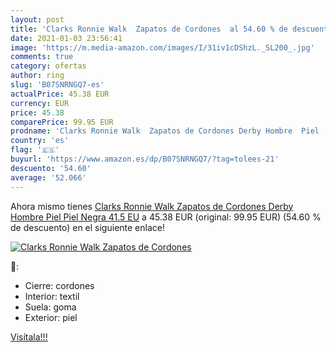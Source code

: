 ```yaml
---
layout: post
title: 'Clarks Ronnie Walk  Zapatos de Cordones  al 54.60 % de descuento'
date: 2021-01-03 23:56:41
image: 'https://m.media-amazon.com/images/I/31iv1cDShzL._SL200_.jpg'
comments: true
category: ofertas
author: ring
slug: 'B07SNRNGQ7-es'
actualPrice: 45.38 EUR
currency: EUR
price: 45.38
comparePrice: 99.95 EUR
prodname: 'Clarks Ronnie Walk  Zapatos de Cordones Derby Hombre  Piel  Piel Negra   41.5 EU'
country: 'es'
flag: '🇪🇸'
buyurl: 'https://www.amazon.es/dp/B07SNRNGQ7/?tag=tolees-21'
descuento: '54.60'
average: '52.066'
---
```


Ahora mismo tienes [Clarks Ronnie Walk  Zapatos de Cordones Derby Hombre  Piel  Piel Negra   41.5 EU](https://www.amazon.es/dp/B07SNRNGQ7/?tag=tolees-21) a 45.38 EUR (original: 99.95 EUR) (54.60 %  de descuento) en el siguiente enlace!

[![Clarks Ronnie Walk  Zapatos de Cordones ](https://m.media-amazon.com/images/I/31iv1cDShzL._SL200_.jpg)](https://www.amazon.es/dp/B07SNRNGQ7/?tag=tolees-21)

🔎:

- Cierre: cordones
- Interior: textil
- Suela: goma
- Exterior: piel

[Visítala!!!](https://www.amazon.es/dp/B07SNRNGQ7/?tag=tolees-21)
